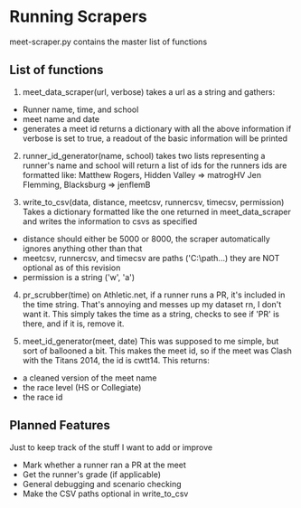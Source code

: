 # Running Scrapers
meet-scraper.py contains the master list of functions

## List of functions
1. meet_data_scraper(url, verbose)
takes a url as a string and gathers:
- Runner name, time, and school
- meet name and date
- generates a meet id
returns a dictionary with all the above information
if verbose is set to true, a readout of the basic information will be
printed

2. runner_id_generator(name, school)
takes two lists representing a runner's name and school
will return a list of ids for the runners
ids are formatted like:
Matthew Rogers, Hidden Valley => matrogHV
Jen Flemming, Blacksburg => jenflemB

3. write_to_csv(data, distance, meetcsv, runnercsv, timecsv, permission)
Takes a dictionary formatted like the one returned in meet_data_scraper and writes the information to csvs as specified
 - distance should either be 5000 or 8000, the scraper automatically ignores anything other than that
 - meetcsv, runnercsv, and timecsv are paths ('C:\\path...) they are NOT optional as of this revision
 - permission is a string ('w', 'a')

4. pr_scrubber(time)
on Athletic.net, if a runner runs a PR, it's included in the time string. That's annoying and messes up my dataset rn, I don't want it. This simply takes the time as a string, checks to see if 'PR' is there, and if it is, remove it. 

5. meet_id_generator(meet, date)
This was supposed to me simple, but sort of ballooned a bit. This makes the meet id, so if the meet was Clash with the Titans 2014, the id is cwtt14. 
This returns:
 - a cleaned version of the meet name
 - the race level (HS or Collegiate)
 - the race id

## Planned Features
Just to keep track of the stuff I want to add or improve
 - Mark whether a runner ran a PR at the meet
 - Get the runner's grade (if applicable)
 - General debugging and scenario checking
 - Make the CSV paths optional in write_to_csv